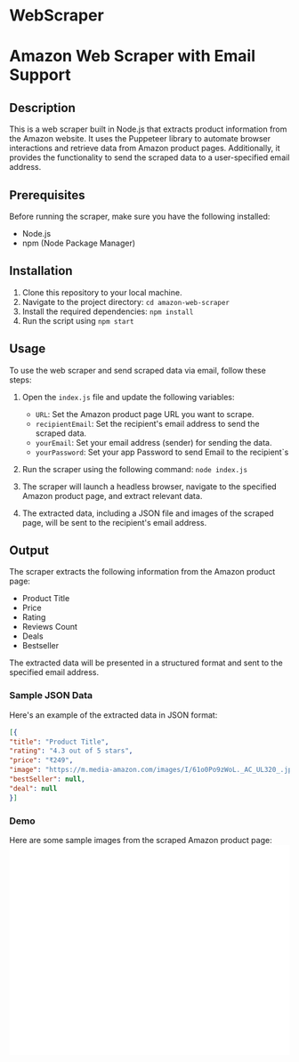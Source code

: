 ﻿# WebScraper

# Amazon Web Scraper with Email Support

## Description

This is a web scraper built in Node.js that extracts product information from the Amazon website. It uses the Puppeteer library to automate browser interactions and retrieve data from Amazon product pages. Additionally, it provides the functionality to send the scraped data to a user-specified email address.

## Prerequisites

Before running the scraper, make sure you have the following installed:

- Node.js
- npm (Node Package Manager)

## Installation

1. Clone this repository to your local machine.
2. Navigate to the project directory: `cd amazon-web-scraper`
3. Install the required dependencies: `npm install`
4. Run the script using `npm start`

## Usage

To use the web scraper and send scraped data via email, follow these steps:

1. Open the `index.js` file and update the following variables:
   - `URL`: Set the Amazon product page URL you want to scrape.
   - `recipientEmail`: Set the recipient's email address to send the scraped data.
   - `yourEmail`: Set your email address (sender) for sending the data.
   - `yourPassword`: Set your app Password to send Email to the recipient`s 

2. Run the scraper using the following command: `node index.js`
3. The scraper will launch a headless browser, navigate to the specified Amazon product page, and extract relevant data.
4. The extracted data, including a JSON file and images of the scraped page, will be sent to the recipient's email address.

## Output

The scraper extracts the following information from the Amazon product page:

- Product Title
- Price
- Rating
- Reviews Count
- Deals
- Bestseller

The extracted data will be presented in a structured format and sent to the specified email address.

### Sample JSON Data

Here's an example of the extracted data in JSON format:

```json
[{
"title": "Product Title",
"rating": "4.3 out of 5 stars",
"price": "₹249",
"image": "https://m.media-amazon.com/images/I/61o0Po9zWoL._AC_UL320_.jpg",
"bestSeller": null,
"deal": null
}]
```
### Demo

Here are some sample images from the scraped Amazon product page:
![Scraped Data](./public/images/page_1.png)
